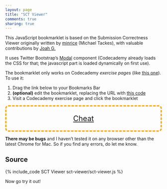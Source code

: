 ```yaml
---
layout: page
title: "SCT Viewer"
comments: true
sharing: true
---
```


This JavaScript bookmarklet is based on the Submission Correctness Viewer
originally written by [minrice] (Michael Tackes), with valuable contributions
by [Joah G.][joahg]

It uses Twitter Bootstrap’s [Modal][modal] component (Codecademy already loads the CSS for that; the javascript part is loaded dynamically on first use).

[minrice]: http://www.codecademy.com/users/minrice2099
[modal]:   http://bootstrapdocs.com/v3.2.0/docs/javascript/#modals
[joahg]:   https://github.com/JoahG

The bookmarklet only works on Codecademy _exercise pages_ (like [this one][ex]). To use it:

1. Drag the link below to your Bookmarks Bar
2. __(optional)__ edit the bookmarklet, replacing the URL with [this code][bkmrklt]
3. Visit a Codecademy exercise page and click the bookmarklet

[ex]: http://www.codecademy.com/courses/javascript-lesson-n1woS/1/1
[bkmrklt]: http://j.mp/sct-viewer2

<div style="text-align:center;border:4px dashed orange;border-radius:10px;vertical-align:middle;padding:1em;font-size:1.7em;">
	<span><a title="Drag me to your Bookmarks" href="javascript:(function(){try{var c=CCDATA.composer,pi= +location.pathname.match(/(\d+)\/\d+$/)[1],ci=c.current_checkpoint_index,p=c.course.projects[pi],a=p.author.handle,l=c.course.language.toLowerCase(),t=p.checkpoints[ci].test_functions;if($.fn.modal){sm()}else{$.getScript('//cdnjs.cloudflare.com/ajax/libs/twitter-bootstrap/3.2.0/js/modal.min.js').done(sm).fail(function(r,s,e){throw e})}}catch(e){return console.log(e.message)}function sm(){var $m=$('#sct');if($m.length==0){$m=$('<div id=\'sct\' class=\'modal fade hide\' style=\'width:700px\'>').append($('<div class=\'modal-header\'>').append($('<button type=\'button\' class=\'close\' data-dismiss=\'modal\'>').text('×')).append('<h3>Correctness Test <small> &nbsp; by '+a+'</small></h3>')).append('<div class=\'modal-body\'><pre><code></code></pre></div>').append($('<div class=\'modal-footer\'>').append('<a target=\'blank\' href=\'//j.mp/17nuoIp\'>Feedback</a> &nbsp;').append($('<button class=\'btn btn-small\' data-dismiss=\'modal\'>').text('Close'))).appendTo($('body'))}t=t.replace(/&/g,'&amp;').replace(/</g,'&lt;').replace(/>/g,'&gt;');var $code=$m.find('code').eq(0).attr('class','language-'+(l=='web'?'javascript':l)).html(t);hljs&&hljs.highlightBlock($code.get(0));$m.modal('show')}})();">Cheat</a></span> 
</div>

**There may be bugs** and I haven’t tested it on any browser other than the latest Chrome for Mac. So if you find any errors, do let me know.

## Source
{% include_code SCT Viewer sct-viewer/sct-viewer.js %}

Now go try it out!
